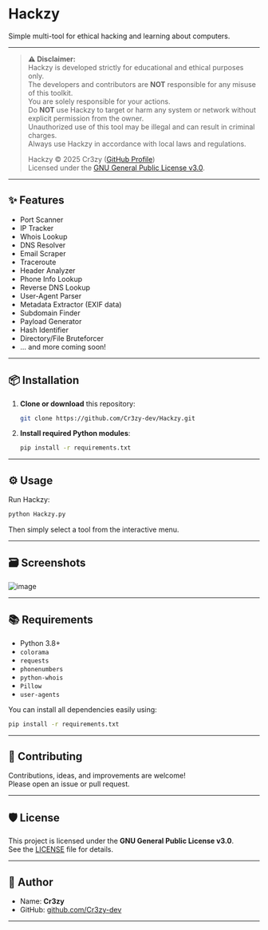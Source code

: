# Hackzy

Simple multi-tool for ethical hacking and learning about computers.

---

> **⚠️ Disclaimer:**  
> Hackzy is developed strictly for educational and ethical purposes only.  
> The developers and contributors are **NOT** responsible for any misuse of this toolkit.  
> You are solely responsible for your actions.  
> Do **NOT** use Hackzy to target or harm any system or network without explicit permission from the owner.  
> Unauthorized use of this tool may be illegal and can result in criminal charges.  
> Always use Hackzy in accordance with local laws and regulations.
>
> Hackzy © 2025 Cr3zy ([GitHub Profile](https://github.com/Cr3zy-dev))  
> Licensed under the [GNU General Public License v3.0](LICENSE).

---

## ✨ Features

- Port Scanner
- IP Tracker
- Whois Lookup
- DNS Resolver
- Email Scraper
- Traceroute
- Header Analyzer
- Phone Info Lookup
- Reverse DNS Lookup
- User-Agent Parser
- Metadata Extractor (EXIF data)
- Subdomain Finder
- Payload Generator
- Hash Identifier
- Directory/File Bruteforcer
- ... and more coming soon!

---

## 📦 Installation

1. **Clone or download** this repository:
   ```bash
   git clone https://github.com/Cr3zy-dev/Hackzy.git
   ```

2. **Install required Python modules**:
   ```bash
   pip install -r requirements.txt
   ```

---

## ⚙️ Usage

Run Hackzy:
```bash
python Hackzy.py
```

Then simply select a tool from the interactive menu.

---

## 🗃️ Screenshots

![image](https://github.com/user-attachments/assets/662ccbb8-611d-4768-aaab-21149760ef5c)


---

## 📚 Requirements

- Python 3.8+
- `colorama`
- `requests`
- `phonenumbers`
- `python-whois`
- `Pillow`
- `user-agents`

You can install all dependencies easily using:
```bash
pip install -r requirements.txt
```

---

## 🤝 Contributing

Contributions, ideas, and improvements are welcome!  
Please open an issue or pull request.

---

## 🛡 License

This project is licensed under the **GNU General Public License v3.0**.  
See the [LICENSE](LICENSE) file for details.

---

## 🎯 Author

- Name: **Cr3zy**
- GitHub: [github.com/Cr3zy-dev](https://github.com/Cr3zy-dev)

---

